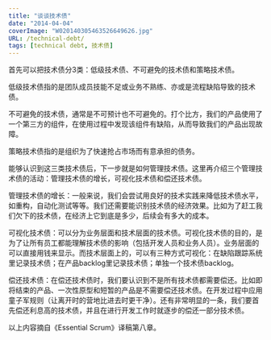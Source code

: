 ```yaml
---
title: "谈谈技术债"
date: "2014-04-04"
coverImage: "W020140305463526649626.jpg"
URL: /technical-debt/
tags: [technical debt, 技术债]
---
```


首先可以把技术债分3类：低级技术债、不可避免的技术债和策略技术债。

低级技术债指的是团队成员技能不足或业务不熟练、亦或是流程缺陷导致的技术债。

不可避免的技术债，通常是不可预计也不可避免的。打个比方，我们的产品使用了一个第三方的组件，在使用过程中发现该组件有缺陷，从而导致我们的产品出现故障。

策略技术债指的是组织为了快速抢占市场而有意承担的债务。

能够认识到这三类技术债后，下一步就是如何管理技术债。这里再介绍三个管理技术债的活动：管理技术债的增长，可视化技术债和偿还技术债。

管理技术债的增长：一般来说，我们会尝试用良好的技术实践来降低技术债水平，如重构，自动化测试等等。我们还需要能识别技术债的经济效果。比如为了赶工我们欠下的技术债，在经济上它到底是多少，后续会有多大的成本。

可视化技术债：可以分为业务层面和技术层面的技术债。可视化技术债的目的，是为了让所有员工都能理解技术债的影响（包括开发人员和业务人员）。业务层面的可以直接用钱来显示。而技术层面上的，可以有三种方式可视化：在缺陷跟踪系统里记录技术债；在产品backlog里记录技术债；单独一个技术债backlog。

偿还技术债：在偿还技术债时，我们要认识到不是所有技术债都需要偿还。比如即将结束的产品、一次性原型和短暂的产品是不需要偿还技术债。在开发过程中应用童子军规则（让离开时的营地比进去时更干净）。还有非常明显的一条，我们要首先偿还利息高的技术债，并且在进行开发工作时就逐步的偿还一部分技术债。

以上内容摘自《Essential Scrum》译稿第八章。
